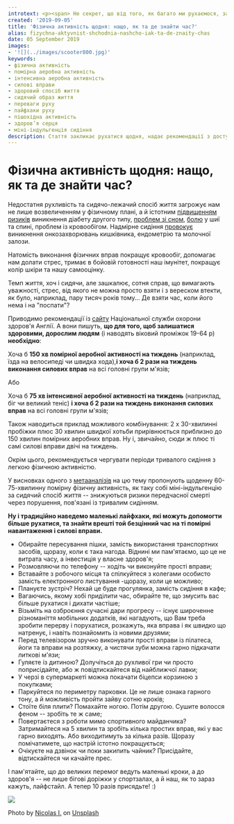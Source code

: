 ```yaml
---
introtext: <p><span> Не секрет, що від того, як багато ми рухаємося, залежить наш розмір джинсів та здатність наздогнати тролейбус. Наше тіло досконало створено еволюцією для вправної втечі від хижаків, здобування їжі і пошуку партнера. Зараз практично всі ці завдання можна успішно здійснювати за допомогою наших великих і маленьких гаджетів, а ми можемо спокійненько сидіти чи лежати, закинувши ніжку на ніжку. </span><span>Однак за такий комфорт доводиться розплачуватися – і ніжкам, у тому числі.</span></p>
created: '2019-09-05'
title: 'Фізична активність щодня: нащо, як та де знайти час?'
alias: fizychna-aktyvnist-shchodnia-nashcho-iak-ta-de-znaity-chas
date: 05 September 2019
images:
- '![](../images/scooter800.jpg)'
keywords:
- фізична активність
- помірна аеробна активність
- інтенсивна аеробна активність
- силові вправи
- здоровий спосіб життя
- сидячий образ життя
- переваги руху
- лайфхаки руху
- пішохідна активність
- здоров’я серця
- міні-індульгенція сидіння
description: Стаття закликає рухатися щодня, надає рекомендації з доступної кількості фізичної активності для дорослих 19–64 років та практичні поради, як знайти час на рух і інтегрувати його у повсякденний лайфстайл.
---
```


# Фізична активність щодня: нащо, як та де знайти час?

Недостатня рухливість та сидячо-лежачий спосіб життя загрожує нам не лише возвеличенням у фізичному плані, а й істотним [підвищенням ризиків](http://bit.do/e3rrb) виникнення діабету другого типу, [проблем зі сном](http://bit.do/e3rrv), [болю](http://bit.do/e3rri) у шиї та спині, проблем із кровообігом. Надмірне сидіння [провокує](http://bit.do/e3rrA) виникнення онкозахворювань кишківника, ендометрію та молочної залози.

Натомість виконання фізичних вправ покращує кровообіг, допомагає нам долати стрес, тримає в бойовій готовності наш імунітет, покращує колір шкіри та нашу самооцінку.

Темп життя, хоч і сидячи, але зашкалює, сотня справ, що вимагають уважності, стрес, від якого не можна просто взяти і з вереском втекти, як було, наприклад, пару тисяч років тому... Де взяти час, коли його нема і на "поспати"?

Приводимо рекомендації із [сайту](https://www.nhs.uk/live-well/exercise/) Національної служби охорони здоров'я Англії. А вони пишуть, **що для того, щоб залишатися здоровими, дорослим людям** (і наводять віковий проміжок 19-64 р) **необхідно**:

Хоча б **150 хв помірної аеробної активності на тиждень** (наприклад, їзда на велосипеді чи швидка хода),**і хоча б 2 рази на тиждень виконання силових вправ** на всі головні групи м'язів;

Або

Хоча б **75 хв інтенсивної аеробної активності на тиждень** (наприклад, біг чи великий теніс) **і хоча б 2 рази на тиждень виконання силових вправ** на всі головні групи м'язів;

Також наводиться приклад можливого комбінування: 2 x 30-хвилинні пробіжки плюс 30 хвилин швидкої хотьби прирівнюється приблизно до 150 хвилин помірних аеробних вправ. Ну і, звичайно, сюди ж плюс ті самі силові вправи двічі на тиждень.

Окрім цього, рекомендується чергувати періоди тривалого сидіння з легкою фізичною активністю.

У висновках одного з [метааналізів](https://www.ncbi.nlm.nih.gov/pubmed/27475271) на цю тему пропонують щоденну 60-75-хвилинну помірну фізичну активність, як таку собі міні-індульгенцію за сидячий спосіб життя -- знижуються ризики передчасної смерті через порушення, пов'язані із тривалим сидінням.

**Ну і традиційно наведемо маленькі лайфхаки, які можуть допомогти більше рухатися, та знайти врешті той безцінний час на ті помірні навантаження і силові вправи.**

* Обирайте пересування пішки, замість використання транспортних засобів, щоразу, коли є така нагода. Віднині ми пам'ятаємо, що це не витрата часу, а інвестиція у власне здоров'я;
* Розмовляючи по телефону -- ходіть чи виконуйте прості вправи;
* Вставайте з робочого місця та спілкуйтеся з колегами особисто замість електронного листування -щоразу, коли це можливо;
* Плануєте зустріч? Нехай це буде прогулянка, замість сидіння в кафе;
* Вагаючись, якому хобі приділити час, обирайте те, що змусить вас більше рухатися і дихати частіше;
* Візьміть на озброєння сучасні дари прогресу -- існує широченне різноманіття мобільних додатків, які нагадують, що Вам треба зробити перерву і порухатися, розкажуть, яка вправа і як швидко що натренує, і навіть познайомить із новими друзями;
* Перед телевізором зручно виконувати прості вправи із пілатеса, йоги та вправи на розтяжку, а чистячи зуби можна гарно підкачати литкові м'язи;
* Гуляєте із дитиною? Долучіться до рухливої гри чи просто поприсідайте, або ж повідтискайтеся від найближчої лавки;
* У черзі в супермаркеті можна покачати біцепси корзиною з покупками;
* Паркуйтеся по периметру парковки. Це не лише ознака гарного тону, а й можливість пройти зайву сотню кроків;
* Стоїте біля плити? Помахайте ногою. Потім другою. Сушите волосся феном -- зробіть те ж саме;
* Повертаєтеся з роботи мимо спортивного майданчика? Затримайтеся на 5 хвилин та зробіть кілька простих вправ, які у вас гарно виходять. Або виходитимуть за кілька разів. Щоразу помічатимете, що настрій істотно покращується;
* Очікуєте на дзвінок чи поки закипить чайник? Присідайте, відтискайтеся чи качайте прес.

І пам'ятайте, що до великих перемог ведуть маленькі кроки, а до здоров'я -- не лише бігові доріжки у спортзалах, а й наш, як то зараз кажуть, лайфстайл. А тепер 10 разів присядьте! :)

![](../images/scooter800.jpg)

Photo by [Nicolas I.](https://unsplash.com/@miikola?utm_source=unsplash&utm_medium=referral&utm_content=creditCopyText) on [Unsplash](https://unsplash.com/search/photos/funny?utm_source=unsplash&utm_medium=referral&utm_content=creditCopyText)
